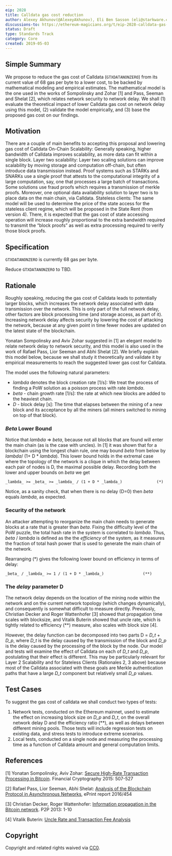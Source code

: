 ```yaml
---
eip: 2028
title: Calldata gas cost reduction
author: Alexey Akhunov(@AlexeyAkhunov), Eli Ben Sasson (eli@starkware.co), Tom Brand (tom@starkware.co), Avihu Levy (avihu@starkware.co)
discussions-to: https://ethereum-magicians.org/t/eip-2028-calldata-gas-cost-reduction/3280
status: Draft
type: Standards Track
category: Core
created: 2019-05-03
---
```


## Simple Summary
We propose to reduce the gas cost of Calldata (`GTXDATANONZERO`) from its current value of 68 gas per byte to a lower cost, to be backed by mathematical modeling and empirical estimates. The mathematical model is the one used in the works of Sompolinsky and Zohar [1] and Pass, Seeman and Shelat [2], which relates network security to network delay. We shall (1) evaluate the theoretical impact of lower Calldata gas cost on network delay using this model, (2) validate the model empirically, and (3) base the proposed gas cost on our findings.

## Motivation
There are a couple of main benefits to accepting this proposal and lowering gas cost of Calldata
On-Chain Scalability: Generally speaking, higher bandwidth of Calldata improves scalability, as more data can fit within a single block.
Layer two scalability: Layer two scaling solutions can improve scalability by moving storage and computation off-chain, but often introduce data transmission instead.
Proof systems such as STARKs and SNARKs use a single proof that attests to the computational integrity of a large computation, say, one that processes a large batch of transactions.
Some solutions use fraud proofs which requires a transmission of merkle proofs.
Moreover, one optional data availability solution to layer two is to place data on the main chain, via Calldata.
Stateless clients: The same model will be used to determine the price of the state access for the stateless client regime, which will be proposed in the State Rent (from version 4). There, it is expected that the gas cost of state accessing operation will increase roughly proportional to the extra bandwidth required to transmit the “block proofs” as well as extra processing required to verify those block proofs.

## Specification
`GTXDATANONZERO` is currently 68 gas per byte.

Reduce `GTXDATANONZERO` to TBD.

## Rationale
Roughly speaking, reducing the gas cost of Calldata leads to potentially larger blocks, which increases the network delay associated with data transmission over the network. This is only part of the full network delay, other factors are block processing time (and storage access, as part of it). Increasing network delay affects security by lowering the cost of attacking the network, because at any given point in time fewer nodes are updated on the latest state of the blockchain.

Yonatan Sompolinsky and Aviv Zohar suggested in [1] an elegant model to relate network delay to network security, and this model is also used in the work of Rafael Pass, Lior Seeman and Abhi Shelat [2]. We briefly explain this model below, because we shall study it theoretically and validate it by empirical measurements to reach the suggested lower gas cost for Calldata.

The model uses the following natural parameters:
* _lambda_  denotes the block creation rate [1/s]: We treat the process of finding a PoW
solution as a poisson process with rate _lambda_.
* _beta_ - chain growth rate [1/s]: the rate at which new blocks are added to
the heaviest chain.
* _D_ - block delay [s]: The time that elapses between the mining of a new block and its acceptance by all the miners (all miners switched to mining on top of that block).

### _Beta_ Lower Bound
Notice that _lambda_ => _beta_, because not all blocks that are found will enter the main chain (as is the case with uncles). In [1] it was shown that for a blockchain using the longest chain rule, one may bound _beta_ from below by _lambda_/ (1+ D * _lambda_). This lower bound holds in the extremal case where the topology of the network is a clique in which the delay between each pair of nodes is D, the maximal possible delay. Recording both the lower and upper bounds on _beta_ we get

	_lambda_ >= _beta_ >= _lambda_ / (1 + D * _lambda_)               (*)

Notice, as a sanity check, that when there is no delay (D=0) then _beta_ equals _lambda_, as expected.

### Security of the network
An attacker attempting to reorganize the main chain needs to generate blocks at a rate that is greater than _beta_.
Fixing the difficulty level of the PoW puzzle, the total hash rate in the system is correlated to _lambda_. Thus, _beta_ / _lambda_ is defined as the the  *efficiency* of the system, as it measures the fraction of total hash power that is used to generate the main chain of the network.

Rearranging (*) gives the following lower bound on efficiency in terms of delay:

	_beta_ / _lambda_ >= 1 / (1 + D * _lambda_)                 (**)

### The _delay_ parameter D
The network delay depends on the location of the mining node within the network and on the current network topology (which changes dynamically), and consequently is somewhat difficult to measure directly.
Previously, Christian Decker and Roger Wattenhofer [3] showed that propagation time scales with blocksize,  and Vitalik Buterin showed that uncle rate, which is tightly related to efficiency (**) measure, also scales with block size [4].

However, the delay function can be decomposed into two parts D = *D_t* + *D_p*, where _D_t_ is the delay caused by the transmission of the block and _D_p_ is the delay caused by the processing of the block by the node. Our model and tests will examine the effect of Calldata on each of _D_t_ and _D_p_, postulating that their effect is different. This may be particularly relevant for Layer 2 Scalability and for Stateless Clients (Rationales 2, 3 above) because most of the Calldata associated with these goals are Merkle authentication paths that have a large _D_t_ component but relatively small _D_p_ values.

## Test Cases
To suggest the gas cost of calldata we shall conduct two types of tests:
1. Network tests, conducted on the Ethereum mainnet, used to estimate the effect on increasing block size on _D_p_ and _D_t_, on the overall network delay D and the efficiency ratio (**), as well as delays between different mining pools. Those tests will include regression tests on existing data, and stress tests to introduce extreme scenarios.
2. Local tests, conducted on a single node and measuring the processing time as a function of Calldata amount and general computation limits.

## References
[1] Yonatan Sompolinsky, Aviv Zohar: [Secure High-Rate Transaction Processing in Bitcoin](https://eprint.iacr.org/2013/881.pdf). Financial Cryptography 2015: 507-527

[2] Rafael Pass, Lior Seeman, Abhi Shelat: [Analysis of the Blockchain Protocol in Asynchronous Networks](https://eprint.iacr.org/2016/454.pdf), ePrint report 2016/454

[3] Christian Decker, Roger Wattenhofer: [Information propagation in the Bitcoin network](http://www.gsd.inesc-id.pt/~ler/docencia/rcs1314/papers/P2P2013_041.pdf). P2P 2013: 1-10

[4] Vitalik Buterin: [Uncle Rate and Transaction Fee Analysis](https://blog.ethereum.org/2016/10/31/uncle-rate-transaction-fee-analysis/)

## Copyright
Copyright and related rights waived via [CC0](https://creativecommons.org/publicdomain/zero/1.0/).
